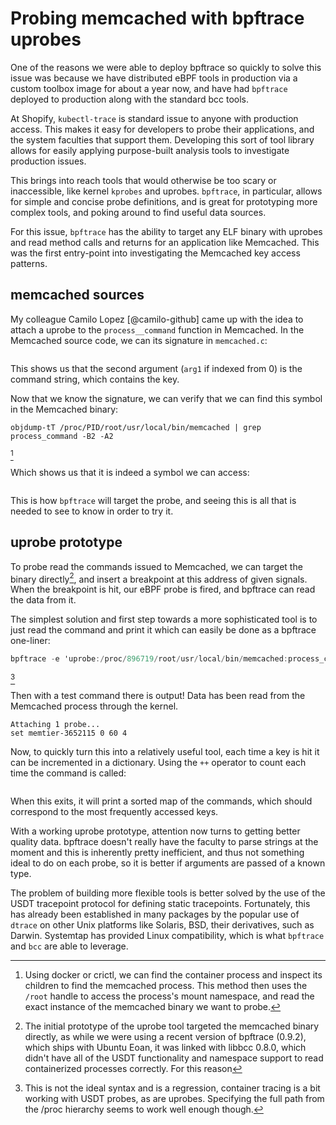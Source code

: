 # Probing memcached with bpftrace uprobes

One of the reasons we were able to deploy bpftrace so quickly to solve this
issue was because we have distributed eBPF tools in production via a custom
toolbox image for about a year now, and have had `bpftrace` deployed to
production along with the standard bcc tools.

At Shopify, `kubectl-trace` is standard issue to anyone with production
access. This makes it easy for developers to probe their applications,
and the system faculties that support them. Developing this sort of tool
library allows for easily applying purpose-built analysis tools to
investigate production issues.

This brings into reach tools that would otherwise be too scary or inaccessible,
like kernel `kprobes` and uprobes. `bpftrace`, in particular, allows for simple
and concise probe definitions, and is great for prototyping more complex tools,
and poking around to find useful data sources.

For this issue, `bpftrace` has the ability to target any ELF binary with
uprobes and read method calls and returns for an application like Memcached.
This was the first entry-point into investigating the Memcached key access
patterns.

## memcached sources

My colleague Camilo Lopez [@camilo-github] came up with the idea to attach a
uprobe to the `process__command` function in Memcached. In the Memcached
source code, we can its signature in `memcached.c`:

```{.c include=src/memcached/memcached.c startLine=5756 endLine=5756}
```

This shows us that the second argument (`arg1` if indexed from 0) is
the command string, which contains the key.

Now that we know the signature, we can verify that we can find this symbol in
the Memcached binary:

```
objdump-tT /proc/PID/root/usr/local/bin/memcached | grep process_command -B2 -A2

```
[^1]

Which shows us that it is indeed a symbol we can access:

```.gnuassembler include=src/objdump.txt
```

This is how `bpftrace` will target the probe, and seeing this is all that is
needed to see to know in order to try it.

## uprobe prototype

To probe read the commands issued to Memcached, we can target the binary
directly[^2], and insert a breakpoint at this  address of given signals.
When the breakpoint is hit, our eBPF probe is fired, and bpftrace can
read the data from it.

The simplest solution and first step towards a more sophisticated tool
is to just read the command and print it which can easily be done as a
bpftrace one-liner:

```awk
bpftrace -e 'uprobe:/proc/896719/root/usr/local/bin/memcached:process_command { printf("%s\n", str(arg1)) }'
```
[^6]

Then with a test command there is output! Data has been read from the
Memcached process through the kernel.

```
Attaching 1 probe...
set memtier-3652115 0 60 4
```

Now, to quickly turn this into a relatively useful tool, each time a key is hit
it can be incremented in a dictionary. Using the `++` operator to count each
time the command is called:

```{.awk include=src/uprobe-v1.bt}
```

When this exits, it will print a sorted map of the commands, which should
correspond to the most frequently accessed keys.

With a working uprobe prototype, attention now turns to getting better
quality data. bpftrace doesn't really have the faculty to parse strings
at the moment and this is inherently pretty inefficient, and thus not
something ideal to do on each probe, so it is better if arguments are
passed of a known type.

The problem of building more flexible tools is better solved by the use of the
USDT tracepoint protocol for defining static tracepoints. Fortunately, this has
already been established in many packages by the popular use of `dtrace`
on other Unix platforms like Solaris, BSD, their derivatives, such as Darwin.
 Systemtap has provided Linux compatibility, which is what `bpftrace` and `bcc`
 are able to leverage.

[^1]: Using docker or crictl, we can find the container process and inspect its
    children to find the memcached process. This method then uses the `/root`
    handle to access the process's mount namespace, and read the exact instance
    of the memcached binary we want to probe.

[^2]: The initial prototype of the uprobe tool targeted the memcached binary
    directly, as while we were using a recent version of bpftrace (0.9.2), which
    ships with Ubuntu Eoan, it was linked with libbcc 0.8.0, which didn't have
    all of the USDT functionality and namespace support to read containerized
    processes correctly. For this reason
[^6]: This is not the ideal syntax and is a regression, container tracing is a
    bit working with USDT probes, as are uprobes. Specifying the full path from
    the /proc hierarchy seems to work well enough though.

